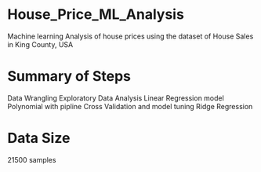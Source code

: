 # House_Price_ML_Analysis
Machine learning Analysis of house prices using the dataset of House Sales in King County, USA

# Summary of Steps 
Data Wrangling
Exploratory Data Analysis
Linear Regression model
Polynomial with pipline
Cross Validation and model tuning
Ridge Regression

# Data Size
21500 samples

